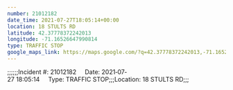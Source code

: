 ```yaml
---
number: 21012182
date_time: 2021-07-27T18:05:14+00:00
location: 18 STULTS RD
latitude: 42.37778372242013
longitude: -71.16526647990814
type: TRAFFIC STOP
google_maps_link: https://maps.google.com/?q=42.37778372242013,-71.16526647990814
---
```


;;;;;;Incident #: 21012182     Date: 2021‐07‐27 18:05:14     Type: TRAFFIC STOP;;;Location: 18 STULTS RD;;;
